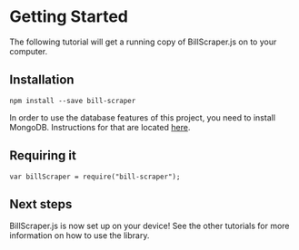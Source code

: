 # Getting Started
The following tutorial will get a running copy of BillScraper.js on to your computer.

## Installation
```
npm install --save bill-scraper
```
In order to use the database features of this project, you need to install MongoDB. Instructions for that are located [here](https://docs.mongodb.com/manual/installation/). 

## Requiring it
```
var billScraper = require("bill-scraper");
```

## Next steps
BillScraper.js is now set up on your device! See the other tutorials for more information on how to use the library.
